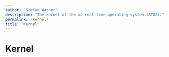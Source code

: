 ```yaml
---
author: "Stefan Wagner"
description: "The kernel of the ao real-time operating system (RTOS)."
permalink: /kernel/
title: "Kernel"
---
```


# Kernel
